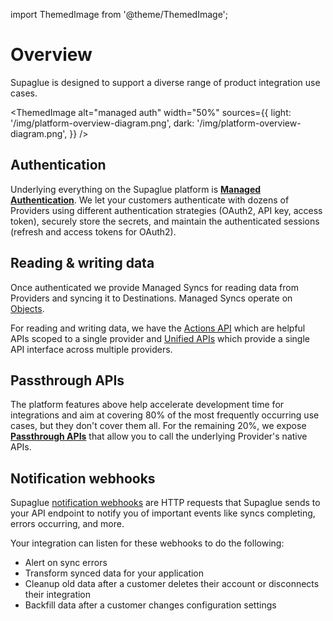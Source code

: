 import ThemedImage from '@theme/ThemedImage';

# Overview

Supaglue is designed to support a diverse range of product integration use cases.

<ThemedImage
alt="managed auth"
width="50%"
sources={{
    light: '/img/platform-overview-diagram.png',
    dark: '/img/platform-overview-diagram.png',
  }}
/>

## Authentication

Underlying everything on the Supaglue platform is **[Managed Authentication](./managed-auth)**. We let your customers authenticate with dozens of Providers using different authentication strategies (OAuth2, API key, access token), securely store the secrets, and maintain the authenticated sessions (refresh and access tokens for OAuth2).

## Reading & writing data

Once authenticated we provide Managed Syncs for reading data from Providers and syncing it to Destinations. Managed Syncs operate on [Objects](./objects/overview).

For reading and writing data, we have the [Actions API](../integration-patterns/actions-api) which are helpful APIs scoped to a single provider and [Unified APIs](../integration-patterns/unified-api) which provide a single API interface across multiple providers.

## Passthrough APIs

The platform features above help accelerate development time for integrations and aim at covering 80% of the most frequently occurring use cases, but they don't cover them all. For the remaining 20%, we expose **[Passthrough APIs](./passthrough)** that allow you to call the underlying Provider's native APIs.

## Notification webhooks

Supaglue [notification webhooks](./notification-webhooks) are HTTP requests that Supaglue sends to your API endpoint to notify you of important events like syncs completing, errors occurring, and more.

Your integration can listen for these webhooks to do the following:

- Alert on sync errors
- Transform synced data for your application
- Cleanup old data after a customer deletes their account or disconnects their integration
- Backfill data after a customer changes configuration settings
